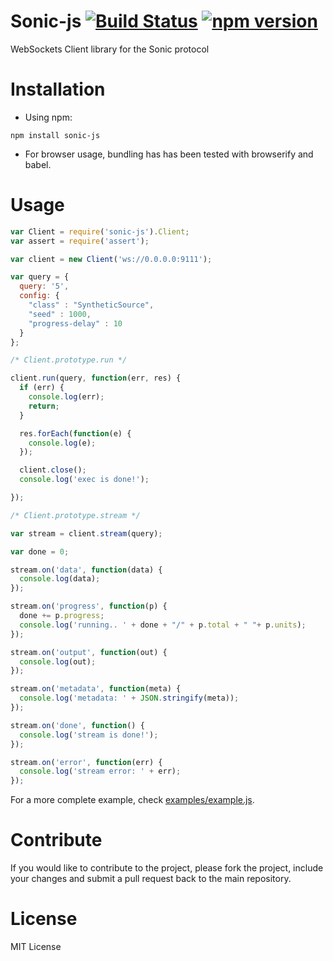 # Sonic-js [![Build Status](https://travis-ci.org/xarxa6/sonic-js.svg)](https://travis-ci.org/xarxa6/sonic-js) [![npm version](https://badge.fury.io/js/sonic-js.svg)](https://badge.fury.io/js/sonic-js)

WebSockets Client library for the Sonic protocol

# Installation
- Using npm:
```
npm install sonic-js
```

- For browser usage, bundling has has been tested with browserify and babel.

# Usage
```javascript
var Client = require('sonic-js').Client;
var assert = require('assert');

var client = new Client('ws://0.0.0.0:9111');

var query = {
  query: '5',
  config: {
    "class" : "SyntheticSource",
    "seed" : 1000,
    "progress-delay" : 10
  }
};

/* Client.prototype.run */

client.run(query, function(err, res) {
  if (err) {
    console.log(err);
    return;
  }

  res.forEach(function(e) {
    console.log(e);
  });

  client.close();
  console.log('exec is done!');

});

/* Client.prototype.stream */

var stream = client.stream(query);

var done = 0;

stream.on('data', function(data) {
  console.log(data);
});

stream.on('progress', function(p) {
  done += p.progress;
  console.log('running.. ' + done + "/" + p.total + " "+ p.units);
});

stream.on('output', function(out) {
  console.log(out);
});

stream.on('metadata', function(meta) {
  console.log('metadata: ' + JSON.stringify(meta));
});

stream.on('done', function() {
  console.log('stream is done!');
});

stream.on('error', function(err) {
  console.log('stream error: ' + err);
});
```

For a more complete example, check [examples/example.js](examples/example.js).

# Contribute
If you would like to contribute to the project, please fork the project, include your changes and submit a pull request back to the main repository.

# License
MIT License
